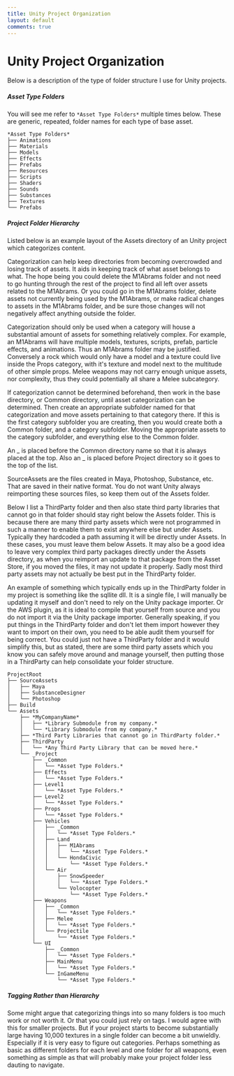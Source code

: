 ```yaml
---
title: Unity Project Organization
layout: default
comments: true
---
```


# Unity Project Organization

Below is a description of the type of folder structure I use for Unity projects.

##### Asset Type Folders
You will see me refer to ``*Asset Type Folders*`` multiple times below. These are generic, repeated, folder names for each type of base asset.

```
*Asset Type Folders*
├── Animations
├── Materials
├── Models
├── Effects
├── Prefabs
├── Resources
├── Scripts
├── Shaders
├── Sounds
├── Substances
├── Textures
└── Prefabs
```

##### Project Folder Hierarchy
Listed below is an example layout of the Assets directory of an Unity project which categorizes content.

Categorization can help keep directories from becoming overcrowded and losing track of assets. It aids in keeping track of what asset belongs to what. The hope being you could delete the M1Abrams folder and not need to go hunting through the rest of the project to find all left over assets related to the M1Abrams. Or you could go in the M1Abrams folder, delete assets not currently being used by the M1Abrams, or make radical changes to assets in the M1Abrams folder, and be sure those changes will not negatively affect anything outside the folder.

Categorization should only be used when a category will house a substantial amount of assets for something relatively complex. For example, an M1Abrams will have multiple models, textures, scripts, prefab, particle effects, and animations. Thus an M1Abrams folder may be justified. Conversely a rock which would only have a model and a texture could live inside the Props category, with it's texture and model next to the multitude of other simple props. Melee weapons may not carry enough unique assets, nor complexity, thus they could potentially all share a Melee subcategory.

If categorization cannot be determined beforehand, then work in the base directory, or Common directory, until asset categorization can be determined. Then create an appropriate subfolder named for that categorization and move assets pertaining to that category there. If this is the first category subfolder you are creating, then you would create both a Common folder, and a category subfolder. Moving the appropriate assets to the category subfolder, and everything else to the Common folder.

An _ is placed before the Common directory name so that it is always placed at the top. Also an _ is placed before Project directory so it goes to the top of the list.

SourceAssets are the files created in Maya, Photoshop, Substance, etc. That are saved in their native format. You do not want Unity always reimporting these sources files, so keep them out of the Assets folder.

Below I list a ThirdParty folder and then also state third party libraries that cannot go in that folder should stay right below the Assets folder. This is because there are many third party assets which were not programmed in such a manner to enable them to exist anywhere else but under Assets. Typically they hardcoded a path assuming it will be directly under Assets. In these cases, you must leave them below Assets. It may also be a good idea to leave very complex third party packages directly under the Assets directory, as when you reimport an update to that package from the Asset Store, if you moved the files, it may not update it properly. Sadly most third party assets may not actually be best put in the ThirdParty folder.

An example of something which typically ends up in the ThirdParty folder in my project is something like the sqllite dll. It is a single file, I will manually be updating it myself and don't need to rely on the Unity package importer. Or the AWS plugin, as it is ideal to compile that yourself from source and you do not import it via the Unity package importer. Generally speaking, if you put things in the ThirdParty folder and don't let them import however they want to import on their own, you need to be able audit them yourself for being correct. You could just not have a ThirdParty folder and it would simplify this, but as stated, there are some third party assets which you know you can safely move around and manage yourself, then putting those in a ThirdParty can help consolidate your folder structure.

```
ProjectRoot
├── SourceAssets
│   ├── Maya
│   ├── SubstanceDesigner
│   └── Photoshop
├── Build
└── Assets
    ├── *MyCompanyName*
    │   ├── *Library Submodule from my company.*
    │   └── *Library Submodule from my company.*
    ├── *Third Party Libraries that cannot go in ThirdParty folder.*
    ├── ThirdParty
    │   └── *Any Third Party Library that can be moved here.*
    └── _Project
        ├── _Common
        │   └── *Asset Type Folders.*
        ├── Effects
        │   └── *Asset Type Folders.*
        ├── Level1
        │   └── *Asset Type Folders.*
        ├── Level2
        │   └── *Asset Type Folders.*
        ├── Props
        │   └── *Asset Type Folders.*
        ├── Vehicles
        │   ├── _Common
        │   │   └── *Asset Type Folders.*
        │   ├── Land
        │   │   ├── M1Abrams
        │   │   │   └── *Asset Type Folders.*
        │   │   └── HondaCivic
        │   │       └── *Asset Type Folders.*
        │   └── Air
        │       ├── SnowSpeeder
        │       │   └── *Asset Type Folders.*
        │       └── Volocopter
        │           └── *Asset Type Folders.*
        ├── Weapons
        │   ├── _Common
        │   │   └── *Asset Type Folders.*
        │   ├── Melee
        │   │   └── *Asset Type Folders.*
        │   └── Projectile
        │       └── *Asset Type Folders.*
        └── UI
            ├── _Common
            │   └── *Asset Type Folders.*
            ├── MainMenu
            │   └── *Asset Type Folders.*
            └── InGameMenu
                └── *Asset Type Folders.*
```

##### Tagging Rather than Hierarchy

Some might argue that categorizing things into so many folders is too much work or not worth it. Or that you could just rely on tags. I would agree with this for smaller projects. But if your project starts to become substantially large having 10,000 textures in a single folder can become a bit unwieldly. Especially if it is very easy to figure out categories. Perhaps something as basic as different folders for each level and one folder for all weapons, even something as simple as that will probably make your project folder less dauting to navigate.
